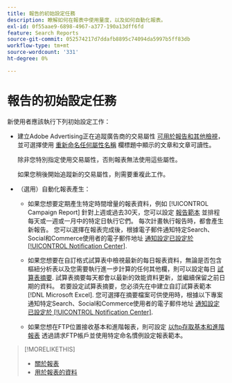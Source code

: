 ```yaml
---
title: 報告的初始設定任務
description: 瞭解如何在報表中使用量度，以及如何自動化報表。
exl-id: 0f55aae9-6898-4967-a377-190a13dff6fd
feature: Search Reports
source-git-commit: 052574217d7ddafb8895c74094da5997b5ff83db
workflow-type: tm+mt
source-wordcount: '331'
ht-degree: 0%

---
```


# 報告的初始設定任務

新使用者應該執行下列初始設定工作：

* 建立Adobe Advertising正在追蹤廣告商的交易屬性 [可用於報告和其他檢視](/help/search-social-commerce/admin/transaction-properties/transaction-property-edit-available.md)，並可選擇使用 [重新命名任何屬性名稱](/help/search-social-commerce/admin/transaction-properties/transaction-property-edit-display-name.md) 欄標題中顯示的文章和文章可讀性。

  除非您特別指定使用交易屬性，否則報表無法使用這些屬性。

  如果您稍後開始追蹤新的交易屬性，則需要重複此工作。

* （選用）自動化報表產生：

   * 如果您想要定期產生特定時間增量的報表資料，例如 [!UICONTROL Campaign Report] 針對上週或過去30天，您可以設定 [報告範本](/help/search-social-commerce/reports/automation/templates/template-about.md) 並排程每天或一週或一月中的特定日執行它們。 每次計畫執行報告時，都會產生新報告。 您可以選擇在報表完成後，根據電子郵件通知特定Search、Social和Commerce使用者的電子郵件地址 [通知設定已設定於 [!UICONTROL Notification Center]](/help/search-social-commerce/notifications/notification-about.md).

   * 如果您想要在自訂格式試算表中檢視最新的每日報表資料，無論是否包含樞紐分析表以及您需要執行進一步計算的任何其他欄，則可以設定每日 [試算表摘要](/help/search-social-commerce/reports/automation/spreadsheet-feeds/spreadsheet-feed-about.md). 試算表摘要每天都會以最新的效能資料更新，並繼續保留之前日期的資料。 若要設定試算表摘要，您必須先在中建立自訂試算表範本 [!DNL Microsoft Excel]. 您可選擇在摘要檔案可供使用時，根據以下專案通知特定Search、Social和Commerce使用者的電子郵件地址 [通知設定已設定於 [!UICONTROL Notification Center]](/help/search-social-commerce/notifications/notification-about.md).

   * 如果您想在FTP位置接收基本和進階報表，則可設定 [以ftp存取基本和進階報表](/help/search-social-commerce/reports/automation/ftp-reports.md) 透過請求FTP帳戶並使用特定命名慣例設定報表範本。

>[!MORELIKETHIS]
>
>* [關於報表](report-about.md)
>* [用於報表的資料](data-used-for-reports.md)

